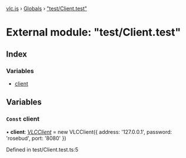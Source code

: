 [vlc.js](../README.md) › [Globals](../globals.md) › ["test/Client.test"](_test_client_test_.md)

# External module: "test/Client.test"

## Index

### Variables

* [client](_test_client_test_.md#const-client)

## Variables

### `Const` client

• **client**: *[VLCClient](../classes/_http_client_.vlcclient.md)* =  new VLCClient({
    address: '127.0.0.1',
    password: 'rosebud',
    port: '8080'
})

Defined in test/Client.test.ts:5
